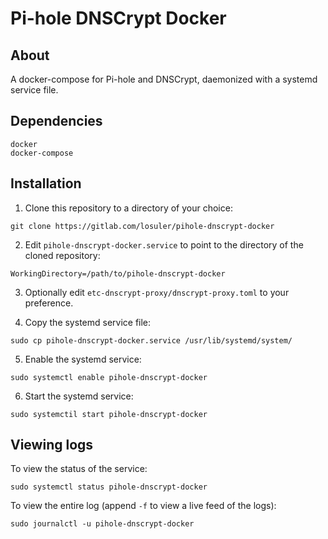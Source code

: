 # Pi-hole DNSCrypt Docker

## About

A docker-compose for Pi-hole and DNSCrypt, daemonized with a systemd service file.

## Dependencies

```
docker
docker-compose
```

## Installation

1. Clone this repository to a directory of your choice:

```
git clone https://gitlab.com/losuler/pihole-dnscrypt-docker
```

2. Edit `pihole-dnscrypt-docker.service` to point to the directory of the cloned repository:

```
WorkingDirectory=/path/to/pihole-dnscrypt-docker
```

3. Optionally edit `etc-dnscrypt-proxy/dnscrypt-proxy.toml` to your preference.

4. Copy the systemd service file:

```
sudo cp pihole-dnscrypt-docker.service /usr/lib/systemd/system/
```

5. Enable the systemd service:

```
sudo systemctl enable pihole-dnscrypt-docker
```

6. Start the systemd service:

```
sudo systemctil start pihole-dnscrypt-docker
```

## Viewing logs

To view the status of the service:

```
sudo systemctl status pihole-dnscrypt-docker
```

To view the entire log (append `-f` to view a live feed of the logs):

```
sudo journalctl -u pihole-dnscrypt-docker
```
